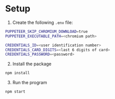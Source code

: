 # Setup

1. Create the following `.env` file:

```bash
PUPPETEER_SKIP_CHROMIUM_DOWNLOAD=true
PUPPETEER_EXECUTABLE_PATH=<chromium path>

CREDENTIALS_ID=<user identification number>
CREDENTIALS_CARD_DIGITS=<last 6 digits of card>
CREDENTIALS_PASSWORD=<password>
```

2. Install the package

```bash
npm install
```

3. Run the program

```bash
npm start
```
